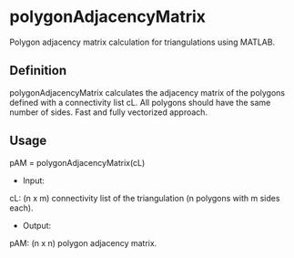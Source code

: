 # polygonAdjacencyMatrix
Polygon adjacency matrix calculation for triangulations using MATLAB.

## Definition
polygonAdjacencyMatrix calculates the adjacency matrix of the polygons defined with a connectivity list cL. All polygons should have the same number of sides. Fast and fully vectorized approach.

## Usage
pAM = polygonAdjacencyMatrix(cL)

* Input:

 cL: (n x m) connectivity list of the triangulation (n polygons with m sides each).

* Output:

 pAM: (n x n) polygon adjacency matrix.
